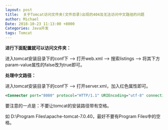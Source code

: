 ```yaml
---
layout: post
title:  关于Tomcat访问文件夹(文件目录)出现的404及无法访问中文路径的问题
author: Michael
Date: 2018-10-23 11:13:00 +8000
Categories: Java开发
tags: Tomcat
---
```


**进行下面配置就可以访问文件夹：**

进入tomcat安装目录下的conf下 --> 打开web.xml --> 搜索listings -->  将其下方param-value属性的false改为true即可。

**处理中文路径：**

进入tomcat安装目录下的conf下 --> 打开server.xml，加入红色属性即可。

```xml
<Connector port="8080" protocol="HTTP/1.1" URIEncoding="utf-8" connectionTimeout="20000" redirectPort="8443" />
```

要注意的一点是：不要让tomcat的安装路径带有空格。

如 D:\Program Files\apache-tomcat-7.0.40，最好不要有Program Files中的空格。
